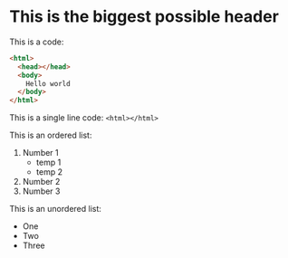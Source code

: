 # This is the biggest possible header

This is a code:

```html
<html>
  <head></head>
  <body>
    Hello world
  </body>
</html>
```

This is a single line code: `<html></html>`

This is an ordered list:

1. Number 1
   - temp 1
   - temp 2
2. Number 2
3. Number 3

This is an unordered list:

- One
- Two
- Three
